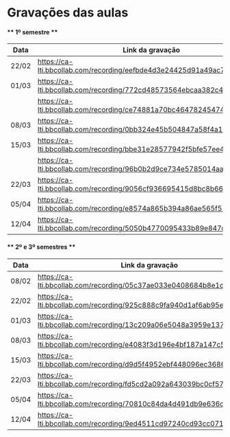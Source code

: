# Gravações das aulas

<!-- tabs:start -->

#### ** 1º semestre **

|Data|Link da gravação|
|----|----------------|
|22/02| https://ca-lti.bbcollab.com/recording/eefbde4d3e24425d91a49ac738cefb7|
|01/03|https://ca-lti.bbcollab.com/recording/772cd48573564ebcaa382c4f847a5141|
||https://ca-lti.bbcollab.com/recording/ce74881a70bc46478245474b4685078f|
|08/03|https://ca-lti.bbcollab.com/recording/0bb324e45b504847a58f4a198f2d3f00|
|15/03|https://ca-lti.bbcollab.com/recording/bbe31e28577942f5bfe57ee47cacfb01|
||https://ca-lti.bbcollab.com/recording/96b0b2d9ce734e5785014aab7ba16106|
|22/03|https://ca-lti.bbcollab.com/recording/9056cf936695415d8bc8b661e20e4639|
|05/04|https://ca-lti.bbcollab.com/recording/e8574a865b394a86ae565f51d4ddca52|
|12/04|https://ca-lti.bbcollab.com/recording/5050b4770095433b89e847d69d27b270|


#### ** 2º e 3º semestres **

|Data|Link da gravação|
|----|----------------|
|08/02|https://ca-lti.bbcollab.com/recording/05c37ae033e0408684b8e1c29b1b99f0|
|22/02|https://ca-lti.bbcollab.com/recording/925c888c9fa940d1af6ab95e84492b09|
|01/03|https://ca-lti.bbcollab.com/recording/13c209a06e5048a3959e137461cfea9c|
|08/03|https://ca-lti.bbcollab.com/recording/e4083f3d196e4bf187a147c5200e29a8|
|15/03|https://ca-lti.bbcollab.com/recording/d9d5f4952ebf448096ec3686f7ff48df|
|22/03|https://ca-lti.bbcollab.com/recording/fd5cd2a092a643039bc0cf578289dcfa|
|05/04|https://ca-lti.bbcollab.com/recording/70810c84da4d491db9e636cbc765bfed|
|12/04|https://ca-lti.bbcollab.com/recording/9ed4511cd97240cd93cc07146093fd99|

<!-- tabs:end -->
